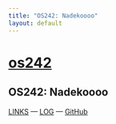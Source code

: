 ```yaml
---
title: "OS242: Nadekoooo"
layout: default
---
```


# [os242](https://Nadekoooo.github.io/os242/)

## OS242: Nadekoooo

[LINKS](https://nadekoooo.github.io/os242/LINKS/) — [LOG](https://github.com/Nadekoooo/os242/blob/master/TXT/mylog.txt) — [GitHub](https://github.com/Nadekoooo/)
